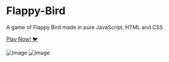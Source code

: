 # Flappy-Bird
A game of Flappy Bird made in pure JavaScript, HTML and CSS

[Play Now! :bird:](https://flappy-bird-avital.on.fleek.co/)

![image](https://user-images.githubusercontent.com/57085913/111350876-3d2f0580-868b-11eb-80e6-a324a4774a13.png)
![image](https://user-images.githubusercontent.com/57085913/111350826-33a59d80-868b-11eb-822b-086362167ac4.png)



